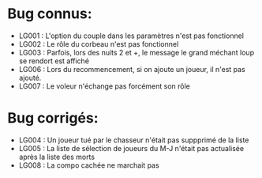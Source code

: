 # Bug connus:
- LG001 : L'option du couple dans les paramètres n'est pas fonctionnel
- LG002 : Le rôle du corbeau n'est pas fonctionnel
- LG003 : Parfois, lors des nuits 2 et +, le message le grand méchant loup se rendort est affiché
- LG006 : Lors du recommencement, si on ajoute un joueur, il n'est pas ajouté.
- LG007 : Le voleur n'échange pas forcément son rôle

# Bug corrigés:
- LG004 : Un joueur tué par le chasseur n'était pas suppprimé de la liste
- LG005 : La liste de sélection de joueurs du M-J n'était pas actualisée après la liste des morts
- LG008 : La compo cachée ne marchait pas